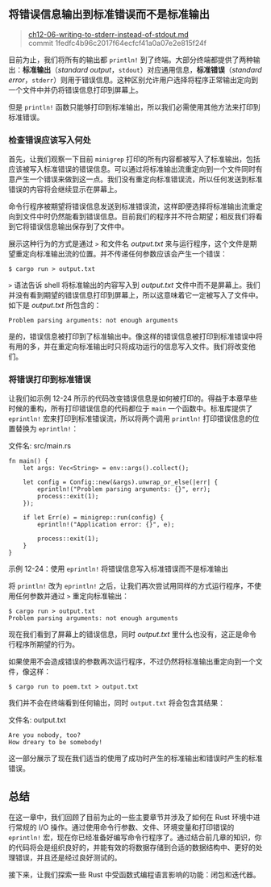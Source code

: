 ## 将错误信息输出到标准错误而不是标准输出

> [ch12-06-writing-to-stderr-instead-of-stdout.md](https://github.com/rust-lang/book/blob/master/src/ch12-06-writing-to-stderr-instead-of-stdout.md)
> <br>
> commit 1fedfc4b96c2017f64ecfcf41a0a07e2e815f24f

目前为止，我们将所有的输出都 `println!` 到了终端。大部分终端都提供了两种输出：**标准输出**（*standard output*，`stdout`）对应通用信息，**标准错误**（*standard error*，`stderr`）则用于错误信息。这种区别允许用户选择将程序正常输出定向到一个文件中并仍将错误信息打印到屏幕上。

但是 `println!` 函数只能够打印到标准输出，所以我们必需使用其他方法来打印到标准错误。

### 检查错误应该写入何处

首先，让我们观察一下目前 `minigrep` 打印的所有内容都被写入了标准输出，包括应该被写入标准错误的错误信息。可以通过将标准输出流重定向到一个文件同时有意产生一个错误来做到这一点。我们没有重定向标准错误流，所以任何发送到标准错误的内容将会继续显示在屏幕上。

命令行程序被期望将错误信息发送到标准错误流，这样即便选择将标准输出流重定向到文件中时仍然能看到错误信息。目前我们的程序并不符合期望；相反我们将看到它将错误信息输出保存到了文件中。

展示这种行为的方式是通过 `>` 和文件名 *output.txt* 来与运行程序，这个文件是期望重定向标准输出流的位置。并不传递任何参数应该会产生一个错误：

```text
$ cargo run > output.txt
```

`>` 语法告诉 shell 将标准输出的内容写入到 *output.txt* 文件中而不是屏幕上。我们并没有看到期望的错误信息打印到屏幕上，所以这意味着它一定被写入了文件中。如下是 *output.txt* 所包含的：

```text
Problem parsing arguments: not enough arguments
```

是的，错误信息被打印到了标准输出中。像这样的错误信息被打印到标准错误中将有用的多，并在重定向标准输出时只将成功运行的信息写入文件。我们将改变他们。

### 将错误打印到标准错误

让我们如示例 12-24 所示的代码改变错误信息是如何被打印的。得益于本章早些时候的重构，所有打印错误信息的代码都位于 `main` 一个函数中。标准库提供了 `eprintln!` 宏来打印到标准错误流，所以将两个调用 `println!` 打印错误信息的位置替换为 `eprintln!`：

<span class="filename">文件名: src/main.rs</span>

```rust,ignore
fn main() {
    let args: Vec<String> = env::args().collect();

    let config = Config::new(&args).unwrap_or_else(|err| {
        eprintln!("Problem parsing arguments: {}", err);
        process::exit(1);
    });

    if let Err(e) = minigrep::run(config) {
        eprintln!("Application error: {}", e);

        process::exit(1);
    }
}
```

<span class="caption">示例 12-24：使用 `eprintln!` 将错误信息写入标准错误而不是标准输出</span>

将 `println!` 改为 `eprintln!` 之后，让我们再次尝试用同样的方式运行程序，不使用任何参数并通过 `>` 重定向标准输出：

```text
$ cargo run > output.txt
Problem parsing arguments: not enough arguments
```

现在我们看到了屏幕上的错误信息，同时 *output.txt* 里什么也没有，这正是命令行程序所期望的行为。

如果使用不会造成错误的参数再次运行程序，不过仍然将标准输出重定向到一个文件，像这样：

```text
$ cargo run to poem.txt > output.txt
```

我们并不会在终端看到任何输出，同时 `output.txt` 将会包含其结果：

<span class="filename">文件名: output.txt</span>

```text
Are you nobody, too?
How dreary to be somebody!
```

这一部分展示了现在我们适当的使用了成功时产生的标准输出和错误时产生的标准错误。

## 总结

在这一章中，我们回顾了目前为止的一些主要章节并涉及了如何在 Rust 环境中进行常规的 I/O 操作。通过使用命令行参数、文件、环境变量和打印错误的 `eprintln!` 宏，现在你已经准备好编写命令行程序了。通过结合前几章的知识，你的代码将会是组织良好的，并能有效的将数据存储到合适的数据结构中、更好的处理错误，并且还是经过良好测试的。

接下来，让我们探索一些 Rust 中受函数式编程语言影响的功能：闭包和迭代器。